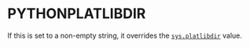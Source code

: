 # PYTHONPLATLIBDIR

If this is set to a non-empty string, it overrides the [`sys.platlibdir`](/modules/sys/platlibdir.md) value.
